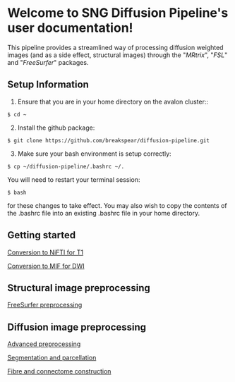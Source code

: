 # Welcome to SNG Diffusion Pipeline's user documentation!

This pipeline provides a streamlined way of processing diffusion weighted images (and as a side effect, structural images) through the "*MRtrix*", "*FSL*" and "*FreeSurfer*" packages.

## Setup Information

1) Ensure that you are in your home directory on the avalon cluster::

  `$ cd ~`
	
2) Install the github package:

  `$ git clone https://github.com/breakspear/diffusion-pipeline.git`

3) Make sure your bash environment is setup correctly:

  `$ cp ~/diffusion-pipeline/.bashrc ~/.`

You will need to restart your terminal session:

  `$ bash`

for these changes to take effect. You may also wish to copy the contents of the .bashrc file into an existing .bashrc file in your home directory.

## Getting started

[Conversion to NiFTI for T1](https://github.com/breakspear/diffusion-pipeline/tree/master/docs/conversion_to_nifti.rst)

[Conversion to MIF for DWI](https://github.com/breakspear/diffusion-pipeline/tree/master/docs/conversion_to_mif.rst)

## Structural image preprocessing

[FreeSurfer preprocessing](https://github.com/breakspear/diffusion-pipeline/tree/master/docs/t1_processing_in_freesurfer.rst)

## Diffusion image preprocessing

[Advanced preprocessing](https://github.com/breakspear/diffusion-pipeline/tree/master/docs/advanced_preprocessing.rst)

[Segmentation and parcellation](https://github.com/breakspear/diffusion-pipeline/tree/master/docs/segmentation_and_parcellation.rst)

[Fibre and connectome construction](https://github.com/breakspear/diffusion-pipeline/tree/master/docs/fibre_and_connectome_construction.rst)
